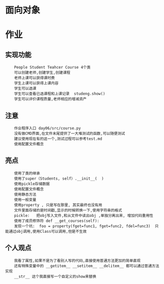 # 面向对象

# 作业

## 实现功能
        People Student Teahcer Course 4个类
        可以创建老师,创建学生,创建课程
        老师上课可以获得课时费
        学生上课可以获得上课内容
        学生可以选课
        学生可以查看已选课程和上课记录  studeng.show()
        学生可以评价课程质量,老师相应的增减资产

## 注意
        作业程序入口 day06/src/course.py
        没有做CMD界面,在文件末尾提供了一大堆测试的函数,可以随便测试
        建议使用现在有的这一个,测试过程可以参考test.md
        使用配置文件概念

## 亮点

        使用了类的继承
        使用了super（Students, self）.__init__(  )
        使用pickle存储数据
        使用配置文件概念
        使用静态方法
        使用一般变量
        使用property , 只是写在那里, 其实最终也没有用
        文件里面存储的是时间戳,显示的时候转换一下,使用字符串的格式
        pickle:   把obj写入文件,和从文件中读出obj ,单独分离出来, 增加代码重用性
        使用了成员修饰符 def __get_courses(self):
        发现一个坑:  foo = property(fget=func1, fget=func2, fdel=func3)  只能通过obj调用,使用Class可以调用,但是不生效
        
## 个人观点
        
        我看了属性,如果不是为了看别人写的代码,直接使用普通方法更加的简单直观
        还有特殊变量中的 __getitem__ __setitem__ __delitem__ 都可以通过普通方法实现
        __str__ 这个我直接写一个自定义的show来替换
